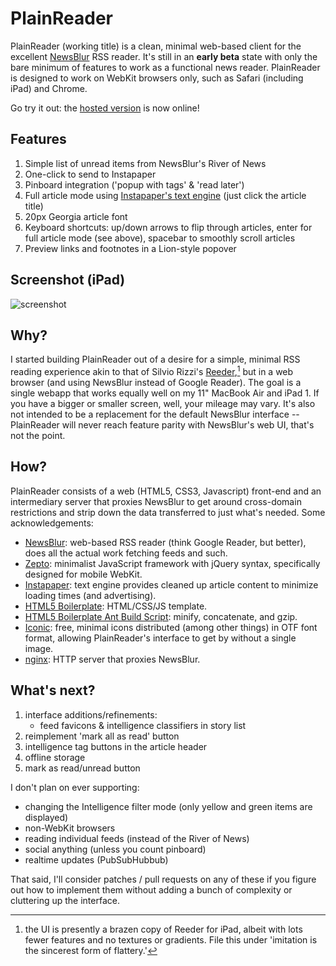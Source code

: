 # PlainReader

PlainReader (working title) is a clean, minimal web-based client for the excellent [NewsBlur](http://newsblur.com) RSS reader. It's still in an **early beta** state with only the bare minimum of features to work as a functional news reader. PlainReader is designed to work on WebKit browsers only, such as Safari (including iPad) and Chrome.

Go try it out: the [hosted version](http://plainreader.com) is now online!

## Features

1. Simple list of unread items from NewsBlur's River of News
2. One-click to send to Instapaper
3. Pinboard integration ('popup with tags' & 'read later')
4. Full article mode using [Instapaper's text engine](http://www.instapaper.com/extras) (just click the article title)
5. 20px Georgia article font
6. Keyboard shortcuts: up/down arrows to flip through articles, enter for full article mode (see above), spacebar to smoothly scroll articles
7. Preview links and footnotes in a Lion-style popover

## Screenshot (iPad)
![screenshot](https://github.com/lhagan/PlainReader/raw/master/plainreader_screenshot.jpg)

## Why?

I started building PlainReader out of a desire for a simple, minimal RSS reading experience akin to that of Silvio Rizzi's [Reeder](http://reederapp.com),[^1] but in a web browser (and using NewsBlur instead of Google Reader). The goal is a single webapp that works equally well on my 11" MacBook Air and iPad 1. If you have a bigger or smaller screen, well, your mileage may vary. It's also not intended to be a replacement for the default NewsBlur interface -- PlainReader will never reach feature parity with NewsBlur's web UI, that's not the point.

## How?

PlainReader consists of a web (HTML5, CSS3, Javascript) front-end and an intermediary server that proxies NewsBlur to get around cross-domain restrictions and strip down the data transferred to just what's needed. Some acknowledgements:

* [NewsBlur](http://newsblur.com): web-based RSS reader (think Google Reader, but better), does all the actual work fetching feeds and such.
* [Zepto](http://zeptojs.com/): minimalist JavaScript framework with jQuery syntax, specifically designed for mobile WebKit.
* [Instapaper](http://www.instapaper.com): text engine provides cleaned up article content to minimize loading times (and advertising).
* [HTML5 Boilerplate](http://html5boilerplate.com/): HTML/CSS/JS template.
* [HTML5 Boilerplate Ant Build Script](https://github.com/h5bp/ant-build-script): minify, concatenate, and gzip.
* [Iconic](http://somerandomdude.com/work/iconic/): free, minimal icons distributed (among other things) in OTF font format, allowing PlainReader's interface to get by without a single image.
* [nginx](http://wiki.nginx.org/Main): HTTP server that proxies NewsBlur.

## What's next?

1. interface additions/refinements:
    * feed favicons & intelligence classifiers in story list
2. reimplement 'mark all as read' button
3. intelligence tag buttons in the article header
4. offline storage
5. mark as read/unread button

I don't plan on ever supporting:

* changing the Intelligence filter mode (only yellow and green items are displayed)
* non-WebKit browsers
* reading individual feeds (instead of the River of News)
* social anything (unless you count pinboard)
* realtime updates (PubSubHubbub)

That said, I'll consider patches / pull requests on any of these if you figure out how to implement them without adding a bunch of complexity or cluttering up the interface.

[^1]: the UI is presently a brazen copy of Reeder for iPad, albeit with lots fewer features and no textures or gradients. File this under 'imitation is the sincerest form of flattery.'

